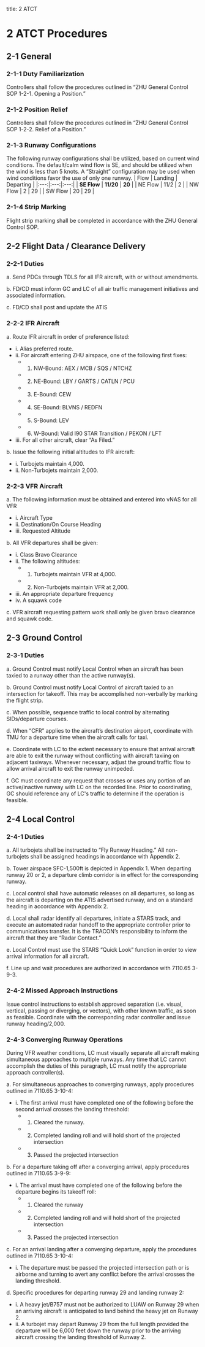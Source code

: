 title: 2 ATCT
# 2 ATCT Procedures
## 2-1 General
### 2-1-1 Duty Familiarization
Controllers shall follow the procedures outlined in “ZHU General Control SOP 1-2-1. Opening a Position.”
### 2-1-2 Position Relief
Controllers shall follow the procedures outlined in “ZHU General Control SOP 1-2-2. Relief of a Position.”
### 2-1-3 Runway Configurations
The following runway configurations shall be utilized, based on current wind conditions. The default/calm wind flow is SE, and should be utilized when the wind is less than 5 knots. A “Straight” configuration may be used when wind conditions favor the use of only one runway.
| Flow | Landing | Departing |
|:---:|:---:|:---:|
| **SE Flow** | **11/20** | **20** |
| NE Flow | 11/2 | 2 |
| NW Flow | 2 | 29 |
| SW Flow | 20 | 29 |
### 2-1-4 Strip Marking
Flight strip marking shall be completed in accordance with the ZHU General Control SOP.
## 2-2 Flight Data / Clearance Delivery
### 2-2-1 Duties
a. Send PDCs through TDLS for all IFR aircraft, with or without amendments.

b. FD/CD must inform GC and LC of all air traffic management initiatives and associated information.

c. FD/CD shall post and update the ATIS
### 2-2-2 IFR Aircraft
a. Route IFR aircraft in order of preference listed:
- i. Alias preferred route.
- ii. For aircraft entering ZHU airspace, one of the following first fixes:
    - 1. NW-Bound: AEX / MCB / SQS / NTCHZ
    - 2. NE-Bound: LBY / GARTS / CATLN / PCU
    - 3. E-Bound: CEW
    - 4. SE-Bound: BLVNS / REDFN
    - 5. S-Bound: LEV
    - 6. W-Bound: Valid I90 STAR Transition / PEKON / LFT
- iii. For all other aircraft, clear “As Filed.”

b. Issue the following initial altitudes to IFR aircraft:
- i. Turbojets maintain 4,000.
- ii. Non-Turbojets maintain 2,000.
### 2-2-3 VFR Aircraft
a. The following information must be obtained and entered into vNAS for all VFR 
- i. Aircraft Type
- ii. Destination/On Course Heading
- iii. Requested Altitude

b. All VFR departures shall be given:
- i. Class Bravo Clearance
- ii. The following altitudes:
    - 1. Turbojets maintain VFR at 4,000.
    - 2. Non-Turbojets maintain VFR at 2,000.
- iii. An appropriate departure frequency
- iv. A squawk code

c. VFR aircraft requesting pattern work shall only be given bravo clearance and squawk code.
## 2-3 Ground Control
### 2-3-1 Duties
a. Ground Control must notify Local Control when an aircraft has been taxied to a runway other than the active runway(s).

b. Ground Control must notify Local Control of aircraft taxied to an intersection for takeoff. This may be accomplished non-verbally by marking the flight strip.

c. When possible, sequence traffic to local control by alternating SIDs/departure courses.

d. When “CFR” applies to the aircraft’s destination airport, coordinate with TMU for a departure time when the aircraft calls for taxi.

e. Coordinate with LC to the extent necessary to ensure that arrival aircraft are able to exit the runway without conflicting with aircraft taxiing on adjacent taxiways. Whenever necessary, adjust the ground traffic flow to allow arrival aircraft to exit the runway unimpeded.

f. GC must coordinate any request that crosses or uses any portion of an active/inactive runway with LC on the recorded line. Prior to coordinating, GC should reference any of LC's traffic to determine if the operation is feasible.
## 2-4 Local Control
### 2-4-1 Duties
a. All turbojets shall be instructed to “Fly Runway Heading.” All non-turbojets shall be assigned headings in accordance with Appendix 2.

b. Tower airspace SFC-1,500ft is depicted in Appendix 1. When departing runway 20 or 2, a departure climb corridor is in effect for the corresponding runway.

c. Local control shall have automatic releases on all departures, so long as the aircraft is departing on the ATIS advertised runway, and on a standard heading in accordance with Appendix 2.

d. Local shall radar identify all departures, initiate a STARS track, and execute an automated radar handoff to the appropriate controller prior to communications transfer. It is the TRACON’s responsibility to inform the aircraft that they are “Radar Contact.”

e. Local Control must use the STARS “Quick Look” function in order to view arrival information for all aircraft.

f. Line up and wait procedures are authorized in accordance with 7110.65 3-9-3.
### 2-4-2 Missed Approach Instructions
Issue control instructions to establish approved separation (i.e. visual, vertical, passing or diverging, or vectors), with other known traffic, as soon as feasible. Coordinate with the
corresponding radar controller and issue runway heading/2,000.
### 2-4-3 Converging Runway Operations
During VFR weather conditions, LC must visually separate all aircraft making simultaneous approaches to multiple runways. Any time that LC cannot accomplish the duties of this paragraph, LC must notify the appropriate approach controller(s).

a. For simultaneous approaches to converging runways, apply procedures outlined in 7110.65 3-10-4:
- i. The first arrival must have completed one of the following before the second arrival crosses the landing threshold:
    - 1. Cleared the runway.
    - 2. Completed landing roll and will hold short of the projected intersection
    - 3. Passed the projected intersection

b. For a departure taking off after a converging arrival, apply procedures outlined in 7110.65 3-9-9:
- i. The arrival must have completed one of the following before the departure begins its takeoff roll:
    - 1. Cleared the runway
    - 2. Completed landing roll and will hold short of the projected intersection
    - 3. Passed the projected intersection

c. For an arrival landing after a converging departure, apply the procedures outlined in 7110.65 3-10-4:
- i. The departure must be passed the projected intersection path or is airborne and turning to avert any conflict before the arrival crosses the landing threshold.

d. Specific procedures for departing runway 29 and landing runway 2:
- i. A heavy jet/B757 must not be authorized to LUAW on Runway 29 when an arriving aircraft is anticipated to land behind the heavy jet on Runway 2.
- ii. A turbojet may depart Runway 29 from the full length provided the departure will be 6,000 feet down the runway prior to the arriving aircraft crossing the landing threshold of Runway 2.